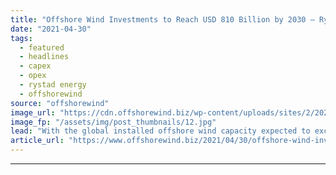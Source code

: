 ```yaml
---
title: "Offshore Wind Investments to Reach USD 810 Billion by 2030 – Rystad Energy"
date: "2021-04-30"
tags: 
  - featured
  - headlines
  - capex
  - opex
  - rystad energy
  - offshorewind
source: "offshorewind"
image_url: "https://cdn.offshorewind.biz/wp-content/uploads/sites/2/2020/12/18140025/RWE_offshore-wind-farm.jpg"
image_fp: "/assets/img/post_thumbnails/12.jpg"
lead: "With the global installed offshore wind capacity expected to exceed 250 GW by 2030,"
article_url: "https://www.offshorewind.biz/2021/04/30/offshore-wind-investments-to-reach-usd-810-billion-by-2030-rystad-energy/"
---
```


---
